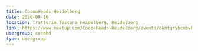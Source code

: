 ```yaml
---
title: CocoaHeads Heidelberg
date: 2020-09-16
location: Trattoria Toscana Heidelberg, Heidelberg
link: https://www.meetup.com/CocoaHeads-Heidelberg/events/dkntqrybcmbvb/
usergroup: cocohd
type: usergroup
---
```

